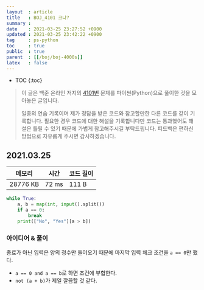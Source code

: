 ```yaml
---
layout  : article
title   : BOJ_4101 크냐?
summary : 
date    : 2021-03-25 23:27:52 +0900
updated : 2021-03-25 23:42:22 +0900
tag     : ps-python
toc     : true
public  : true
parent  : [[/boj/boj-4000s]]
latex   : false
---
```

* TOC
{:toc}

> 이 글은 백준 온라인 저지의 [4101번](https://www.acmicpc.net/problem/4101) 문제를 파이썬(Python)으로 풀이한 것을 모아놓은 글입니다.
>
> 일종의 연습 기록이며 제가 정답을 받은 코드와 참고할만한 다른 코드를 같이 기록합니다. 필요한 경우 코드에 대한 해설을 기록합니다만 코드는 통과했어도 해설은 틀릴 수 있기 때문에 가볍게 참고해주시길 부탁드립니다. 피드백은 편하신 방법으로 자유롭게 주시면 감사하겠습니다.

## 2021.03.25

| 메모리    | 시간  | 코드 길이 |
| --------- | ----- | --------- |
| 28776 KB  | 72 ms | 111 B     |

```python
while True:
    a, b = map(int, input().split())
    if a == 0:
        break
    print(["No", "Yes"][a > b])
```

### 아이디어 & 풀이

종료가 아닌 입력은 양의 정수만 들어오기 때문에 마지막 입력 체크 조건을 `a == 0`만 했다.

* `a == 0 and a == b`로 하면 조건에 부합한다.
* `not (a + b)`가 제일 깔끔할 것 같다.
